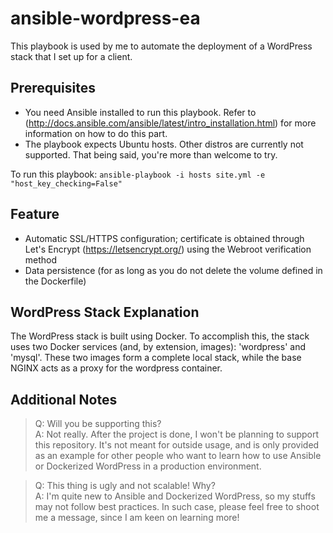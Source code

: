 # ansible-wordpress-ea
This playbook is used by me to automate the deployment of a WordPress stack that I set up for a client.

## Prerequisites
* You need Ansible installed to run this playbook. Refer to (http://docs.ansible.com/ansible/latest/intro_installation.html) for more information on how to do this part.
* The playbook expects Ubuntu hosts. Other distros are currently not supported. That being said, you're more than welcome to try.

To run this playbook: `ansible-playbook -i hosts site.yml -e "host_key_checking=False"`

## Feature
* Automatic SSL/HTTPS configuration; certificate is obtained through Let's Encrypt (https://letsencrypt.org/) using the Webroot verification method
* Data persistence (for as long as you do not delete the volume defined in the Dockerfile)

## WordPress Stack Explanation
The WordPress stack is built using Docker. To accomplish this, the stack uses two Docker services (and, by extension, images): 'wordpress' and 'mysql'. These two images form a complete local stack, while the base NGINX acts as a proxy for the wordpress container.

## Additional Notes
> Q: Will you be supporting this?  
> A: Not really. After the project is done, I won't be planning to support this repository. It's not meant for outside usage, and is only provided as an example for other people who want to learn how to use Ansible or Dockerized WordPress in a production environment.  

> Q: This thing is ugly and not scalable! Why?  
> A: I'm quite new to Ansible and Dockerized WordPress, so my stuffs may not follow best practices. In such case, please feel free to shoot me a message, since I am keen on learning more!  
